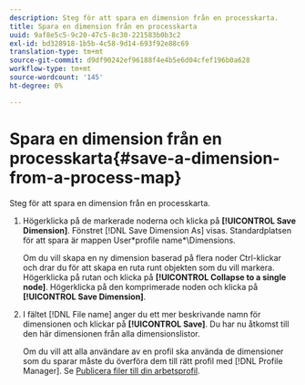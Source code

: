```yaml
---
description: Steg för att spara en dimension från en processkarta.
title: Spara en dimension från en processkarta
uuid: 9af8e5c5-9c20-47c5-8c30-221583b0b3c2
exl-id: bd328918-1b5b-4c58-9d14-693f92e88c69
translation-type: tm+mt
source-git-commit: d9df90242ef96188f4e4b5e6d04cfef196b0a628
workflow-type: tm+mt
source-wordcount: '145'
ht-degree: 0%

---
```


# Spara en dimension från en processkarta{#save-a-dimension-from-a-process-map}

Steg för att spara en dimension från en processkarta.

1. Högerklicka på de markerade noderna och klicka på **[!UICONTROL Save Dimension]**. Fönstret [!DNL Save Dimension As] visas. Standardplatsen för att spara är mappen User\*profile name*\Dimensions.

   Om du vill skapa en ny dimension baserad på flera noder Ctrl-klickar och drar du för att skapa en ruta runt objekten som du vill markera. Högerklicka på rutan och klicka på **[!UICONTROL Collapse to a single node]**. Högerklicka på den komprimerade noden och klicka på **[!UICONTROL Save Dimension]**.

1. I fältet [!DNL File name] anger du ett mer beskrivande namn för dimensionen och klickar på **[!UICONTROL Save]**. Du har nu åtkomst till den här dimensionen från alla dimensionslistor.

   Om du vill att alla användare av en profil ska använda de dimensioner som du sparar måste du överföra dem till rätt profil med [!DNL Profile Manager]. Se [Publicera filer till din arbetsprofil](../../../../home/c-get-started/c-admin-intrf/c-prof-mgr/t-pub-files-wkg-prof.md#task-a0106e010c834d16bd60eef4721b6af9).
